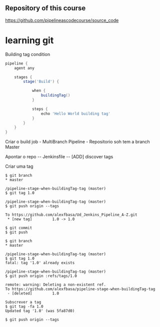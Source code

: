 ## Repository of this course

https://github.com/pipelineascodecourse/source_code

# learning git

Building tag condition

```groovy
pipeline {
    agent any

    stages {
        stage('Build') {

            when {
                buildingTag()
            }

            steps {
                echo 'Hello World building tag'
            }
        }
    }
}
```

Criar o build job - MultiBranch Pipeline - Repositorio soh tem a branch Master

Apontar o repo -- Jenkinsfile -- [ADD] discover tags

Criar uma tag

```text
$ git branch
* master

/pipeline-stage-when-buildingTag-tag (master)
$ git tag 1.0

/pipeline-stage-when-buildingTag-tag (master)
$ git push origin --tags

To https://github.com/alexfbasa/Ud_Jenkins_Pipeline_A-Z.git
 * [new tag]         1.0 -> 1.0   

$ git commit 
$ git push
```

```text
$ git branch
* master

/pipeline-stage-when-buildingTag-tag (master)
$ git tag 1.0
fatal: tag '1.0' already exists

/pipeline-stage-when-buildingTag-tag (master)
$ git push origin :refs/tags/1.0

remote: warning: Deleting a non-existent ref.
To https://github.com/alexfbasa/pipeline-stage-when-buildingTag-tag
 - [deleted]         1.0   

Subscrever a tag
$ git tag -fa 1.0
Updated tag '1.0' (was 5fa87d0)

$ git push origin --tags

```